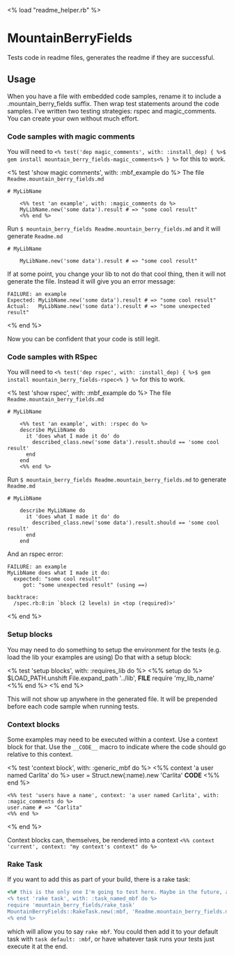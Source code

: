 <% load "readme_helper.rb" %>
# MountainBerryFields

Tests code in readme files, generates the readme if they are successful.

## Usage

When you have a file with embedded code samples, rename it to include a .mountain_berry_fields suffix.
Then wrap test statements around the code samples. I've written two testing strategies: rspec and magic_comments.
You can create your own without much effort.


### Code samples with magic comments

You will need to
`<% test('dep magic_comments', with: :install_dep) { %>$ gem install mountain_berry_fields-magic_comments<% } %>`
for this to work.

<% test 'show magic comments', with: :mbf_example do %>
The file `Readme.mountain_berry_fields.md`

    # MyLibName

        <%% test 'an example', with: :magic_comments do %>
        MyLibName.new('some data').result # => "some cool result"
        <%% end %>

Run `$ mountain_berry_fields Readme.mountain_berry_fields.md` and it will generate `Readme.md`

    # MyLibName

        MyLibName.new('some data').result # => "some cool result"

If at some point, you change your lib to not do that cool thing, then it will not generate the file.  Instead it will give you an error message:

    FAILURE: an example
    Expected: MyLibName.new('some data').result # => "some cool result"
    Actual:   MyLibName.new('some data').result # => "some unexpected result"
<% end %>

Now you can be confident that your code is still legit.

### Code samples with RSpec

You will need to
`<% test('dep rspec', with: :install_dep) { %>$ gem install mountain_berry_fields-rspec<% } %>`
for this to work.

<% test 'show rspec', with: :mbf_example do %>
The file `Readme.mountain_berry_fields.md`

    # MyLibName

        <%% test 'an example', with: :rspec do %>
        describe MyLibName do
          it 'does what I made it do' do
            described_class.new('some data').result.should == 'some cool result'
          end
        end
        <%% end %>

Run `$ mountain_berry_fields Readme.mountain_berry_fields.md` to generate `Readme.md`

    # MyLibName

        describe MyLibName do
          it 'does what I made it do' do
            described_class.new('some data').result.should == 'some cool result'
          end
        end

And an rspec error:

    FAILURE: an example
    MyLibName does what I made it do:
      expected: "some cool result"
         got: "some unexpected result" (using ==)

    backtrace:
      /spec.rb:8:in `block (2 levels) in <top (required)>'
<% end %>

### Setup blocks

You may need to do something to setup the environment for the tests (e.g. load the lib your examples are using)
Do that with a setup block:

<% test 'setup blocks', with: :requires_lib do %>
    <%% setup do %>
    $LOAD_PATH.unshift File.expand_path '../lib', __FILE__
    require 'my_lib_name'
    <%% end %>
<% end %>

This will not show up anywhere in the generated file. It will be prepended before each code sample when running tests.

### Context blocks

Some examples may need to be executed within a context. Use a context block for that.
Use the `__CODE__` macro to indicate where the code should go relative to this context.

<% test 'context block', with: :generic_mbf do %>
    <%% context 'a user named Carlita' do %>
    user = Struct.new(:name).new 'Carlita'
    __CODE__
    <%% end %>

    <%% test 'users have a name', context: 'a user named Carlita', with: :magic_comments do %>
    user.name # => "Carlita"
    <%% end %>
<% end %>

Context blocks can, themselves, be rendered into a context `<%% context 'current', context: "my context's context" do %>`

### Rake Task

If you want to add this as part of your build, there is a rake task:

```ruby
<%# this is the only one I'm going to test here. Maybe in the future, a gem for strategies specifically targeting rake %>
<% test 'rake task', with: :task_named_mbf do %>
require 'mountain_berry_fields/rake_task'
MountainBerryFields::RakeTask.new(:mbf, 'Readme.mountain_berry_fields.md')
<% end %>
```

which will allow you to say `rake mbf`. You could then add it to your default task with
`task default: :mbf`, or have whatever task runs your tests just execute it at the end.

